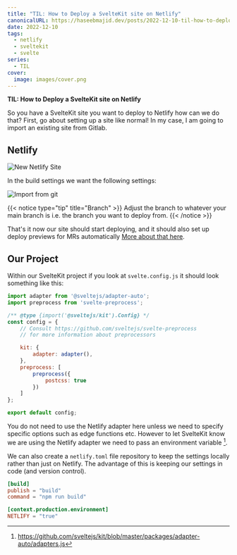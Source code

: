 ```yaml
---
title: "TIL: How to Deploy a SvelteKit site on Netlify"
canonicalURL: https://haseebmajid.dev/posts/2022-12-10-til-how-to-deploy-a-sveltekit-site-on-netlify/
date: 2022-12-10
tags:
  - netlify
  - sveltekit
  - svelte
series:
  - TIL
cover:
  image: images/cover.png
---
```


**TIL: How to Deploy a SvelteKit site on Netlify**

So you have a SvelteKit site you want to deploy to Netlify how can we do that? First, go about setting up a site like normal!
In my case, I am going to import an existing site from Gitlab.

## Netlify

![New Netlify Site](images/new_netlify_site.png)

In the build settings we want the following settings:

![Import from git](images/import_site.png)

{{< notice type="tip" title="Branch" >}}
Adjust the branch to whatever your main branch is i.e. the branch you want to deploy from.
{{< /notice >}}

That's it now our site should start deploying, and it should also set up deploy previews for MRs automatically
[More about that here](/posts/2022-12-03-my-workflow-to-create-a-new-post-using-hugo-netlifycms-netlify-and-gitlab-together/#netlify-preview).

## Our Project

Within our SvelteKit project if you look at `svelte.config.js` it should look something like this:

```js
import adapter from '@sveltejs/adapter-auto';
import preprocess from 'svelte-preprocess';

/** @type {import('@sveltejs/kit').Config} */
const config = {
	// Consult https://github.com/sveltejs/svelte-preprocess
	// for more information about preprocessors

	kit: {
		adapter: adapter(),
	},
	preprocess: [
		preprocess({
			postcss: true
		})
	]
};

export default config;
```

You do not need to use the Netlify adapter here unless we need to specify specific options such as edge functions etc. However to let SvelteKit know we are using the Netlify adapter we need to pass an environment variable [^1].

We can also create a `netlify.toml` file repository to keep the settings locally rather than just on Netlify. The advantage of this is keeping
our settings in code (and version control).

```toml
[build]
publish = "build"
command = "npm run build"

[context.production.environment]
NETLIFY = "true"
```

[^1]: https://github.com/sveltejs/kit/blob/master/packages/adapter-auto/adapters.js
